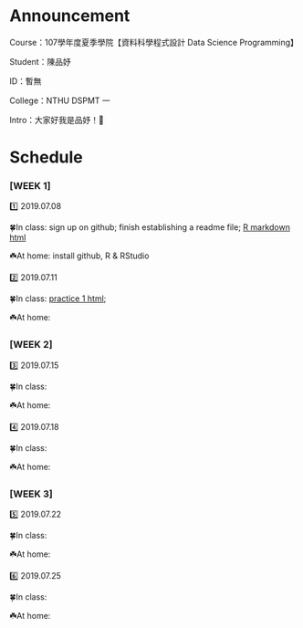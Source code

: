 # Announcement 

Course：107學年度夏季學院【資料科學程式設計 Data Science Programming】

Student：陳品妤

ID：暫無

College：NTHU DSPMT 一

Intro：大家好我是品妤！🙂


# Schedule


### [WEEK 1] ###

1️⃣ 2019.07.08

🍀In class: 
  sign up on github; 
  finish establishing a readme file;
  [R markdown html](https://liv-c.github.io/-/r%20studio/rstudio0708.html)
  
☘️At home: install github, R & RStudio


2️⃣ 2019.07.11

🍀In class: [practice 1 html](https://github.com/Liv-C/-/blob/master/HW1/2019.07.11.html);

☘️At home:

### [WEEK 2] ###

3️⃣ 2019.07.15

🍀In class:

☘️At home:

4️⃣ 2019.07.18

🍀In class:

☘️At home:

### [WEEK 3] ###

5️⃣ 2019.07.22

🍀In class:

☘️At home:

6️⃣ 2019.07.25

🍀In class:

☘️At home:
